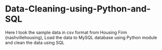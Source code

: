 # Data-Cleaning-using-Python-and-SQL
Here I took the sample data in csv format from Housing Firm (nashvillehousing), Load the data to MySQL database using Python module and clean the data using SQL
